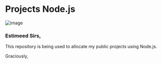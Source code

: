 # Projects Node.js

![image](https://img.shields.io/badge/Node.js-43853D?style=for-the-badge&logo=node.js&logoColor=white)

### Estimeed Sirs,

This repository is being used to allocate my public projects using Node.js.

Graciously,

